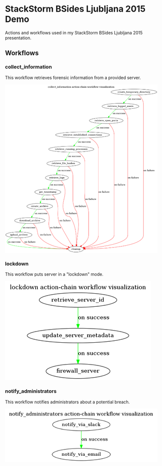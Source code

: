 # StackStorm BSides Ljubljana 2015 Demo

Actions and workflows used in my StackStorm BSides Ljubljana 2015 presentation.

## Workflows

### collect_information

This workflow retrieves forensic information from a provided server.

![](https://raw.githubusercontent.com/Kami/stackstorm-bsides-demo/master/_images/collect_information.png)

### lockdown

This workflow puts server in a "lockdown" mode.

![](https://raw.githubusercontent.com/Kami/stackstorm-bsides-demo/master/_images/lockdown.png)

### notify_administrators

This workflow notifies administrators about a potential breach.

![](https://raw.githubusercontent.com/Kami/stackstorm-bsides-demo/master/_images/notify_administrators.png)
